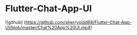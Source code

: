 # Flutter-Chat-App-UI
![github] (https://github.com/sherrysidd68/Flutter-Chat-App-UI/blob/master/Chat%20App%20UI.mp4)

